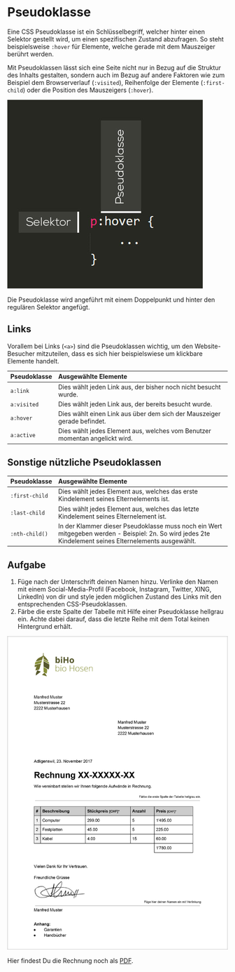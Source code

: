 # Pseudoklasse

Eine CSS Pseudoklasse ist ein Schlüsselbegriff, welcher hinter einen Selektor gestellt wird, um einen spezifischen Zustand abzufragen. So steht beispielsweise `:hover` für Elemente, welche gerade mit dem Mauszeiger berührt werden.

Mit Pseudoklassen lässt sich eine Seite nicht nur in Bezug auf die Struktur des Inhalts gestalten, sondern auch im Bezug auf andere Faktoren wie zum Beispiel dem Browserverlauf \(`:visited`\), Reihenfolge der Elemente \(`:first-child`\) oder die Position des Mauszeigers \(`:hover`\).

![CSS-Pseudoklasse](../../.gitbook/assets/css-pseudoklasse.jpg)

Die Pseudoklasse wird angeführt mit einem Doppelpunkt und hinter den regulären Selektor angefügt.

## Links

Vorallem bei Links \(`<a>`\) sind die Pseudoklassen wichtig, um den Website-Besucher mitzuteilen, dass es sich hier beispielswiese um klickbare Elemente handelt.

| Pseudoklasse | Ausgewählte Elemente |
| :--- | :--- |
| `a:link` | Dies wählt jeden Link aus, der bisher noch nicht besucht wurde. |
| `a:visited` | Dies wählt jeden Link aus, der bereits besucht wurde. |
| `a:hover` | Dies wählt einen Link aus über dem sich der Mauszeiger gerade befindet. |
| `a:active` | Dies wählt jedes Element aus, welches vom Benutzer momentan angelickt wird. |

## Sonstige nützliche Pseudoklassen

| Pseudoklasse | Ausgewählte Elemente |
| :--- | :--- |
| `:first-child` | Dies wählt jedes Element aus, welches das erste Kindelement seines   Elternelements ist. |
| `:last-child` | Dies wählt jedes Element aus, welches das letzte Kindelement seines   Elternelement ist. |
| `:nth-child()` | In der Klammer dieser Pseudoklasse muss noch ein Wert mitgegeben werden -   Beispiel: 2n. So wird jedes 2te Kindelement seines Elternelements   ausgewählt. |

## Aufgabe

1. Füge nach der Unterschrift deinen Namen hinzu. Verlinke den Namen mit einem Social-Media-Profil \(Facebook, Instagram, Twitter, XING, LinkedIn\) von dir und style jeden möglichen Zustand des Links mit den entsprechenden CSS-Pseudoklassen.
2. Färbe die erste Spalte der Tabelle mit Hilfe einer Pseudoklasse hellgrau ein. Achte dabei darauf, dass die letzte Reihe mit dem Total keinen Hintergrund erhält.

![Rechnungsvorlage](../../.gitbook/assets/rechnungsvorlage%20%282%29.jpg)

Hier findest Du die Rechnung noch als [PDF](https://github.com/johannesE/modul-101/tree/7ef76a9c9f706911092af198dd248f9a2832f329/Tag%201/04%20CSS/06%20Pseudoklassen/src/Rechnungsvorlage.pdf).

